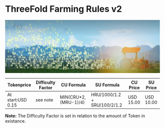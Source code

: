 # ThreeFold Farming Rules v2

![](./img/farming_rules_v2.png)



|Tokenprice   | Difficulty Factor|CU Formula|SU Formula|CU Price|SU Price|
|-------------|------------------------------|---------------|--------------|----|-----|
|At start:USD 0.15|see note|MIN(CRU*2,(MRU-1)/4)|HRU/1000/1.2 + SRU/100/2/1.2|USD 15.00|USD 10.00|


**Note:** The Difficulty Factor is set in relation to the amount of Token in existance.



